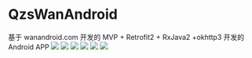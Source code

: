 # QzsWanAndroid
基于 wanandroid.com 开发的 MVP + Retrofit2 + RxJava2 +okhttp3 开发的 Android APP
![](https://github.com/javaexception/QzsWanAndroid/blob/master/gif/ic6.gif)
![](https://github.com/javaexception/QzsWanAndroid/blob/master/gif/ic11.jpg)
![](https://github.com/javaexception/QzsWanAndroid/blob/master/gif/ic2.jpg)
![](https://github.com/javaexception/QzsWanAndroid/blob/master/gif/ic3.jpg)
![](https://github.com/javaexception/QzsWanAndroid/blob/master/gif/ic4.jpg)
![](https://github.com/javaexception/QzsWanAndroid/blob/master/gif/ic5.jpg)

